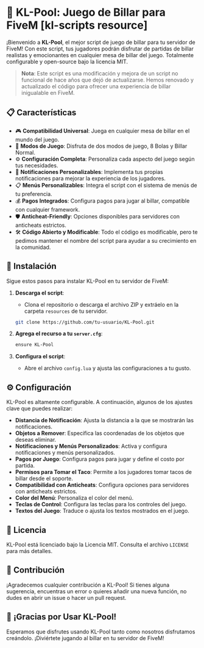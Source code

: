 # 🎱 KL-Pool: Juego de Billar para FiveM [kl-scripts resource]

¡Bienvenido a **KL-Pool**, el mejor script de juego de billar para tu servidor de FiveM! Con este script, tus jugadores podrán disfrutar de partidas de billar realistas y emocionantes en cualquier mesa de billar del juego. Totalmente configurable y open-source bajo la licencia MIT.

> **Nota**: Este script es una modificación y mejora de un script no funcional de hace años que dejó de actualizarse. Hemos renovado y actualizado el código para ofrecer una experiencia de billar inigualable en FiveM.

## 📋 Características
- 🎮 **Compatibilidad Universal**: Juega en cualquier mesa de billar en el mundo del juego.
- 🎱 **Modos de Juego**: Disfruta de dos modos de juego, 8 Bolas y Billar Normal.
- ⚙️ **Configuración Completa**: Personaliza cada aspecto del juego según tus necesidades.
- 🔔 **Notificaciones Personalizables**: Implementa tus propias notificaciones para mejorar la experiencia de los jugadores.
- 📋 **Menús Personalizables**: Integra el script con el sistema de menús de tu preferencia.
- 💰 **Pagos Integrados**: Configura pagos para jugar al billar, compatible con cualquier framework.
- 🛡️ **Anticheat-Friendly**: Opciones disponibles para servidores con anticheats estrictos.
- 🛠️ **Código Abierto y Modificable**: Todo el código es modificable, pero te pedimos mantener el nombre del script para ayudar a su crecimiento en la comunidad.

## 🚀 Instalación
Sigue estos pasos para instalar KL-Pool en tu servidor de FiveM:

1. **Descarga el script**:
   - Clona el repositorio o descarga el archivo ZIP y extráelo en la carpeta `resources` de tu servidor.
   ```bash
   git clone https://github.com/tu-usuario/KL-Pool.git
   ```

2. **Agrega el recurso a tu `server.cfg`**:
   ```bash
   ensure KL-Pool
   ```

3. **Configura el script**:
   - Abre el archivo `config.lua` y ajusta las configuraciones a tu gusto.

## ⚙️ Configuración
KL-Pool es altamente configurable. A continuación, algunos de los ajustes clave que puedes realizar:

- **Distancia de Notificación**: Ajusta la distancia a la que se mostrarán las notificaciones.
- **Objetos a Remover**: Especifica las coordenadas de los objetos que deseas eliminar.
- **Notificaciones y Menús Personalizados**: Activa y configura notificaciones y menús personalizados.
- **Pagos por Juego**: Configura pagos para jugar y define el costo por partida.
- **Permisos para Tomar el Taco**: Permite a los jugadores tomar tacos de billar desde el soporte.
- **Compatibilidad con Anticheats**: Configura opciones para servidores con anticheats estrictos.
- **Color del Menú**: Personaliza el color del menú.
- **Teclas de Control**: Configura las teclas para los controles del juego.
- **Textos del Juego**: Traduce o ajusta los textos mostrados en el juego.

## 📜 Licencia
KL-Pool está licenciado bajo la Licencia MIT. Consulta el archivo `LICENSE` para más detalles.

## 🙏 Contribución
¡Agradecemos cualquier contribución a KL-Pool! Si tienes alguna sugerencia, encuentras un error o quieres añadir una nueva función, no dudes en abrir un issue o hacer un pull request.

## 🎉 ¡Gracias por Usar KL-Pool!
Esperamos que disfrutes usando KL-Pool tanto como nosotros disfrutamos creándolo. ¡Diviértete jugando al billar en tu servidor de FiveM!
